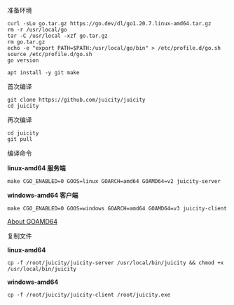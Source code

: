 准备环境

```
curl -sLo go.tar.gz https://go.dev/dl/go1.20.7.linux-amd64.tar.gz
rm -r /usr/local/go
tar -C /usr/local -xzf go.tar.gz
rm go.tar.gz
echo -e "export PATH=$PATH:/usr/local/go/bin" > /etc/profile.d/go.sh
source /etc/profile.d/go.sh
go version
```

```
apt install -y git make
```

首次编译

```
git clone https://github.com/juicity/juicity
cd juicity
```

再次编译

```
cd juicity
git pull
```

编译命令

**linux-amd64 服务端**

```
make CGO_ENABLED=0 GOOS=linux GOARCH=amd64 GOAMD64=v2 juicity-server
```

**windows-amd64 客户端**

```
make CGO_ENABLED=0 GOOS=windows GOARCH=amd64 GOAMD64=v3 juicity-client
```

[About GOAMD64](https://github.com/golang/go/wiki/MinimumRequirements#amd64)

复制文件

**linux-amd64**

```
cp -f /root/juicity/juicity-server /usr/local/bin/juicity && chmod +x /usr/local/bin/juicity
```



**windows-amd64**

```
cp -f /root/juicity/juicity-client /root/juicity.exe
```
